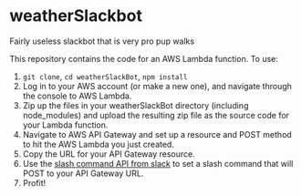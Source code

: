 # weatherSlackbot
Fairly useless slackbot that is very pro pup walks

This repository contains the code for an AWS Lambda function. To use: 
1) `git clone`, `cd weatherSlackBot`, `npm install`
2) Log in to your AWS account (or make a new one), and navigate through the console to AWS Lambda. 
3) Zip up the files in your weatherSlackBot directory (including node_modules) and upload the resulting zip file as the source code for your Lambda function. 
4) Navigate to AWS API Gateway and set up a resource and POST method to hit the AWS Lambda you just created. 
5) Copy the URL for your API Gateway resource. 
6) Use the [slash command API from slack](https://api.slack.com/slash-commands) to set a slash command that will POST to your API Gateway URL. 
7) Profit! 
